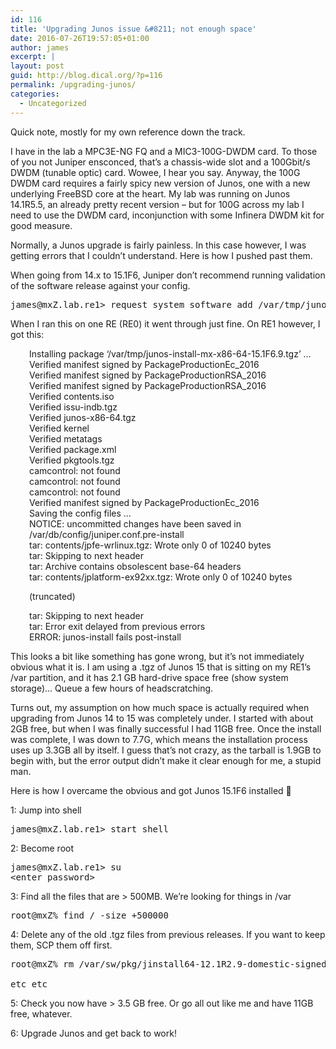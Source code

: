 ```yaml
---
id: 116
title: 'Upgrading Junos issue &#8211; not enough space'
date: 2016-07-26T19:57:05+01:00
author: james
excerpt: |
layout: post
guid: http://blog.dical.org/?p=116
permalink: /upgrading-junos/
categories:
  - Uncategorized
---
```

Quick note, mostly for my own reference down the track.

I have in the lab a MPC3E-NG FQ and a MIC3-100G-DWDM card. To those of you not Juniper ensconced, that&#8217;s a chassis-wide slot and a 100Gbit/s DWDM (tunable optic) card. Wowee, I hear you say. Anyway, the 100G DWDM card requires a fairly spicy new version of Junos, one with a new underlying FreeBSD core at the heart. My lab was running on Junos 14.1R5.5, an already pretty recent version &#8211; but for 100G across my lab I need to use the DWDM card, inconjunction with some Infinera DWDM kit for good measure.

Normally, a Junos upgrade is fairly painless. In this case however, I was getting errors that I couldn&#8217;t understand. Here is how I pushed past them.

When going from 14.x to 15.1F6, Juniper don&#8217;t recommend running validation of the software release against your config.

<pre class="code">james@mxZ.lab.re1&gt; request system software add /var/tmp/junos-install-mx-x86-64-15.1F6.9.tgz no-validate re1
</pre>

When I ran this on one RE (RE0) it went through just fine. On RE1 however, I got this:

<p style="padding-left: 30px;">
  Installing package &#8216;/var/tmp/junos-install-mx-x86-64-15.1F6.9.tgz&#8217; &#8230;<br /> Verified manifest signed by PackageProductionEc_2016<br /> Verified manifest signed by PackageProductionRSA_2016<br /> Verified manifest signed by PackageProductionRSA_2016<br /> Verified contents.iso<br /> Verified issu-indb.tgz<br /> Verified junos-x86-64.tgz<br /> Verified kernel<br /> Verified metatags<br /> Verified package.xml<br /> Verified pkgtools.tgz<br /> camcontrol: not found<br /> camcontrol: not found<br /> camcontrol: not found<br /> Verified manifest signed by PackageProductionEc_2016<br /> Saving the config files &#8230;<br /> NOTICE: uncommitted changes have been saved in /var/db/config/juniper.conf.pre-install<br /> tar: contents/jpfe-wrlinux.tgz: Wrote only 0 of 10240 bytes<br /> tar: Skipping to next header<br /> tar: Archive contains obsolescent base-64 headers<br /> tar: contents/jplatform-ex92xx.tgz: Wrote only 0 of 10240 bytes
</p>

<p style="padding-left: 30px;">
  (truncated)
</p>

<p style="padding-left: 30px;">
  tar: Skipping to next header<br /> tar: Error exit delayed from previous errors<br /> ERROR: junos-install fails post-install
</p>

This looks a bit like something has gone wrong, but it&#8217;s not immediately obvious what it is. I am using a .tgz of Junos 15 that is sitting on my RE1&#8217;s /var partition, and it has 2.1 GB hard-drive space free (show system storage)&#8230; Queue a few hours of headscratching.

Turns out, my assumption on how much space is actually required when upgrading from Junos 14 to 15 was completely under. I started with about 2GB free, but when I was finally successful I had 11GB free. Once the install was complete, I was down to 7.7G, which means the installation process uses up 3.3GB all by itself. I guess that&#8217;s not crazy, as the tarball is 1.9GB to begin with, but the error output didn&#8217;t make it clear enough for me, a stupid man.

Here is how I overcame the obvious and got Junos 15.1F6 installed 🙂

1: Jump into shell  
<!--?prettify linenums=true?-->

<pre class="code">james@mxZ.lab.re1&gt; start shell</pre>

2: Become root

<pre class="code">james@mxZ.lab.re1&gt; su
&lt;enter password&gt;</pre>

3: Find all the files that are > 500MB. We&#8217;re looking for things in /var

<pre class="code">root@mxZ% find / -size +500000</pre>

4: Delete any of the old .tgz files from previous releases. If you want to keep them, SCP them off first.  
<!--?prettify linenums=true?-->

<pre class="code">root@mxZ% rm /var/sw/pkg/jinstall64-12.1R2.9-domestic-signed.tgz

etc etc</pre>

5: Check you now have > 3.5 GB free. Or go all out like me and have 11GB free, whatever.

6: Upgrade Junos and get back to work!